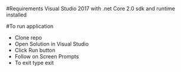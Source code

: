 #Requirements
Visual Studio 2017 with .net Core 2.0 sdk and runtime installed

#To run application
- Clone repo
- Open Solution in Visual Studio
- Click Run button
- Follow on Screen Prompts
- To exit type exit